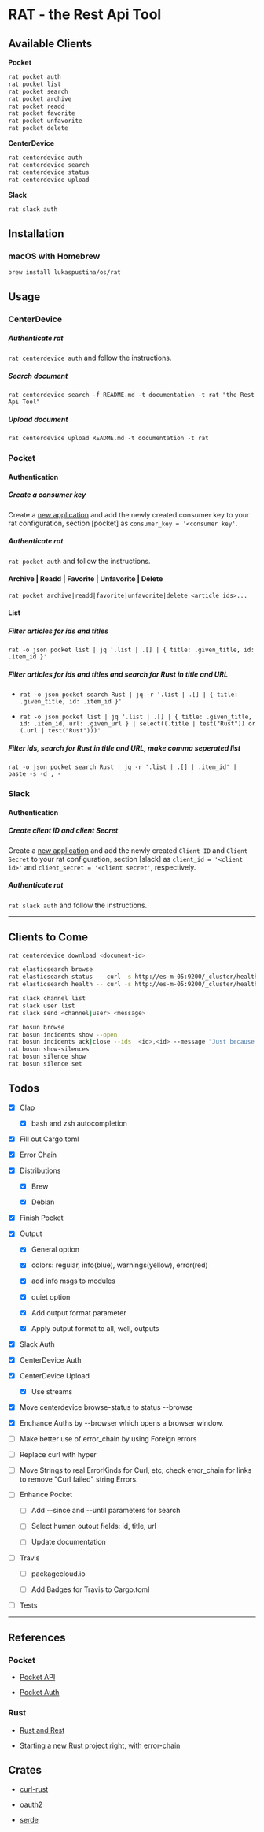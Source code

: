 # RAT - the Rest Api Tool

## Available Clients

**Pocket**
```bash
rat pocket auth
rat pocket list
rat pocket search
rat pocket archive
rat pocket readd
rat pocket favorite
rat pocket unfavorite
rat pocket delete
```

**CenterDevice**
```bash
rat centerdevice auth
rat centerdevice search
rat centerdevice status
rat centerdevice upload
```

**Slack**
```bash
rat slack auth
```

## Installation

### macOS with Homebrew

```bash
brew install lukaspustina/os/rat
```


## Usage


### CenterDevice

##### Authenticate rat

`rat centerdevice auth` and follow the instructions.

##### Search document

`rat centerdevice search -f README.md -t documentation -t rat "the Rest Api Tool"`

##### Upload document

`rat centerdevice upload README.md -t documentation -t rat`


### Pocket

#### Authentication

##### Create a consumer key

Create a [new application](https://getpocket.com/developer/apps/new) and add the newly created consumer key to your rat configuration, section [pocket] as `consumer_key = '<consumer key'`.

##### Authenticate rat

`rat pocket auth` and follow the instructions.

#### Archive | Readd | Favorite | Unfavorite | Delete

`rat pocket archive|readd|favorite|unfavorite|delete <article ids>...`

#### List

##### Filter articles for ids and titles

`rat -o json pocket list | jq '.list | .[] | { title: .given_title, id: .item_id }'`

##### Filter articles for ids and titles and search for Rust in title and URL

* `rat -o json pocket search Rust | jq -r '.list | .[] | { title: .given_title, id: .item_id }'`

* `rat -o json pocket list | jq '.list | .[] | { title: .given_title, id: .item_id, url: .given_url } | select((.title | test("Rust")) or (.url | test("Rust")))'`

##### Filter ids, search for Rust in title and URL, make comma seperated list

`rat -o json pocket search Rust | jq -r '.list | .[] | .item_id' | paste -s -d , -`


### Slack

#### Authentication

##### Create client ID and client Secret

Create a [new application](https://api.slack.com/apps) and add the newly created `Client ID` and `Client Secret` to your rat configuration, section [slack] as `client_id = '<client id>'` and `client_secret = '<client secret'`, respectively.

##### Authenticate rat

`rat slack auth` and follow the instructions.

----

## Clients to Come

```bash
rat centerdevice download <document-id>

rat elasticsearch browse
rat elasticsearch status -- curl -s http://es-m-05:9200/_cluster/health?level=shards
rat elasticsearch health -- curl -s http://es-m-05:9200/_cluster/health

rat slack channel list
rat slack user list
rat slack send <channel|user> <message>

rat bosun browse
rat bosun incidents show --open
rat bosun incidents ack|close --ids  <id>,<id> --message "Just because ..."
rat bosun show-silences
rat bosun silence show
rat bosun silence set
```


## Todos

* [X] Clap

    * [X] bash and zsh autocompletion

* [X] Fill out Cargo.toml

* [X] Error Chain

* [X] Distributions

    * [X] Brew

    * [X] Debian

* [X] Finish Pocket

* [X] Output

    * [X] General option

    * [X] colors: regular, info(blue), warnings(yellow), error(red)

    * [X] add info msgs to modules

    * [x] quiet option

    * [X] Add output format parameter

    * [X] Apply output format to all, well, outputs

* [X] Slack Auth

* [X] CenterDevice Auth

* [X] CenterDevice Upload

    * [X] Use streams

* [X] Move centerdevice browse-status to status --browse

* [X] Enchance Auths by --browser which opens a browser window.

* [ ] Make better use of error_chain by using Foreign errors

* [ ] Replace curl with hyper

* [ ] Move Strings to real ErrorKinds for Curl, etc; check error_chain for links to remove "Curl failed" string Errors.

* [ ] Enhance Pocket

    * [ ] Add --since and --until parameters for search

    * [ ] Select human outout fields: id, title, url

    * [ ] Update documentation

* [ ] Travis

    * [ ] packagecloud.io

    * [ ] Add Badges for Travis to Cargo.toml

* [ ] Tests


----

## References

### Pocket

* [Pocket API](https://getpocket.com/developer/)

* [Pocket Auth](http://www.jamesfmackenzie.com/getting-started-with-the-pocket-developer-api/)

### Rust

* [Rust and Rest](http://lucumr.pocoo.org/2016/7/10/rust-rest/)

* [Starting a new Rust project right, with error-chain](https://brson.github.io/2016/11/30/starting-with-error-chain)


## Crates

* [curl-rust](https://github.com/alexcrichton/curl-rust/commits/master)

* [oauth2](https://github.com/alexcrichton/oauth2-rs/blob/master/src/lib.rs)

* [serde](https://serde.rs)


